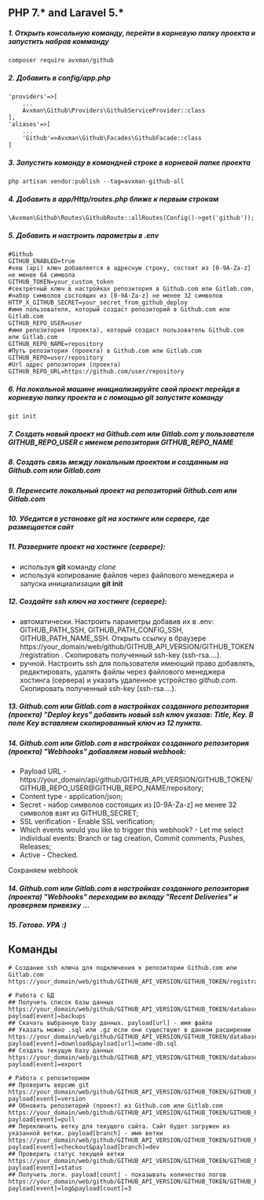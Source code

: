 ## PHP 7.* and Laravel 5.*

##### 1. Открыть консольную команду, перейти в корневую папку проекта и запустить набрав комманду
```composer
composer require avxman/github
```

##### 2. Добавить в config/app.php
```text
'providers'=>[
    ...
    Avxman\Github\Providers\GithubServiceProvider::class
],
'aliases'=>[
    ...
    'Github'=>Avxman\Github\Facades\GithubFacade::class
]
```

##### 3. Запустить команду в командней строке в корневой папке проекта
```shell
php artisan vendor:publish --tag=avxman-github-all
```

##### 4. Добавить в app/Http/routes.php ближе к первым строкам
```text
\Avxman\Github\Routes\GithubRoute::allRoutes(Config()->get('github'));
```

##### 5. Добавить и настроить параметры в .env
```dotenv
#Github
GITHUB_ENABLED=true
#хеш (api) ключ добавляется в адресную строку, состоит из [0-9A-Za-z] не менее 64 символа
GITHUB_TOKEN=your_custom_token
#сектретный ключ в настройках репозитория в Github.com или Gitlab.com,
#набор символов состоящих из [0-9A-Za-z] не менее 32 символов
HTTP_X_GITHUB_SECRET=your_secret_from_github_deploy
#имя пользователя, который создаст репозиторий в Github.com или Gitlab.com
GITHUB_REPO_USER=user
#имя репозитория (проекта), который создаст пользователь Github.com или Gitlab.com
GITHUB_REPO_NAME=repository
#Путь репозитория (проекта) в Github.com или Gitlab.com
GITHUB_REPO=user/repository
#Url адрес репозитория (проекта)
GITHUB_REPO_URL=https://github.com/user/repository
```

##### 6. На локальной машине инициализируйте свой проект перейдя в корневую папку проекта и с помощью git запустите команду
```shell
git init
```

##### 7. Создать новый проект на Github.com или Gitlab.com у пользователя GITHUB_REPO_USER с именем репозитория GITHUB_REPO_NAME

##### 8. Создать связь между локальным проектом и созданным на Github.com или Gitlab.com

##### 9. Перенесите локальный проект на репозиторий Github.com или Gitlab.com

##### 10. Убедится в установке git на хостинге или сервере, где размещается сайт

##### 11. Разверните проект на хостинге (сервере):
* используя **git** команду *clone*
* используя копирование файлов через файлового менеджера и запуска инициализации **git init**

##### 12. Создайте ssh ключ на хостинге (сервере):
* автоматически. Настроить параметры добавив их в .env: GITHUB_PATH_SSH, GITHUB_PATH_CONFIG_SSH, GITHUB_PATH_NAME_SSH. Открыть ссылку в браузере https://your_domain/web/github/GITHUB_API_VERSION/GITHUB_TOKEN/registration . Скопировать полученный ssh-key (ssh-rsa....).
* ручной. Настроить ssh для пользователя имеющий право добавлять, редактировать, удалять файлы через файлового менеджера хостинга (сервера) и указать удаленное устройство *github.com*. Скопировать полученный ssh-key (ssh-rsa....).

##### 13. Github.com или Gitlab.com в настройках созданного репозитория (проекта) *"Deploy keys"* добавить новый ssh ключ указав: Title, Key. В поле Key вставляем скопированный ключ из 12 пункта.

##### 14. Github.com или Gitlab.com в настройках созданного репозитория (проекта) *"Webhooks"* добавляем новый webhook:
* Payload URL - https://your_domain/api/github/GITHUB_API_VERSION/GITHUB_TOKEN/GITHUB_REPO_USER@GITHUB_REPO_NAME/repository;
* Content type - application/json;
* Secret - набор символов состоящих из [0-9A-Za-z] не менее 32 символов взят из GITHUB_SECRET;
* SSL verification - Enable SSL verification;
* Which events would you like to trigger this webhook? - Let me select individual events: Branch or tag creation, Commit comments, Pushes, Releases;
* Active - Checked.

Сохраняем webhook

##### 14. Github.com или Gitlab.com в настройках созданного репозитория (проекта) *"Webhooks"* переходим во вкладу *"Recent Deliveries"* и проверяем привязку ...

##### 15. Готово. УРА :)

## Команды
```shell
# Создание ssh ключа для подключения к репозитории Github.com или Gitlab.com
https://your_domain/web/github/GITHUB_API_VERSION/GITHUB_TOKEN/registration

# Работа с БД
## Получить список базы данных
https://your_domain/web/github/GITHUB_API_VERSION/GITHUB_TOKEN/database?payload[event]=backups
## Скачать выбранную базу данных. payload[url] - имя файла
## Указать можно .sql или .gz если они существуют в данном расширении
https://your_domain/web/github/GITHUB_API_VERSION/GITHUB_TOKEN/database?payload[event]=download&payload[url]=name-db.sql
## Создать текущую базу данных
https://your_domain/web/github/GITHUB_API_VERSION/GITHUB_TOKEN/database?payload[event]=export

# Работа с репозиторием
## Проверить версию git
https://your_domain/web/github/GITHUB_API_VERSION/GITHUB_TOKEN/GITHUB_REPO_USER@GITHUB_REPO_NAME/repository?payload[event]=version
## Обновить репозиторий (проект) из Github.com или Gitlab.com
https://your_domain/web/github/GITHUB_API_VERSION/GITHUB_TOKEN/GITHUB_REPO_USER@GITHUB_REPO_NAME/repository?payload[event]=pull
## Переключить ветку для текущего сайта. Сайт будет загружен из указанной ветки. payload[branch] - имя ветки
https://your_domain/web/github/GITHUB_API_VERSION/GITHUB_TOKEN/GITHUB_REPO_USER@GITHUB_REPO_NAME/repository?payload[event]=checkout&payload[branch]=dev
## Проверить статус текущей ветки
https://your_domain/web/github/GITHUB_API_VERSION/GITHUB_TOKEN/GITHUB_REPO_USER@GITHUB_REPO_NAME/repository?payload[event]=status
## Получить логи. payload[count] - показывать количество логов
https://your_domain/web/github/GITHUB_API_VERSION/GITHUB_TOKEN/GITHUB_REPO_USER@GITHUB_REPO_NAME/repository?payload[event]=log&payload[count]=3
```
